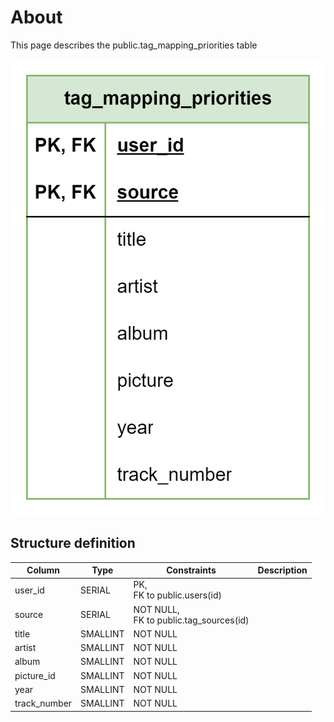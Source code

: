 # About  

This page describes the public.tag_mapping_priorities table  

![Alt text](tag_mapping_priorities.png)

## Structure definition  

| Column | Type | Constraints | Description |
| - | - | - | - |
| user_id | SERIAL | PK,<br/> FK to public.users(id) |
| source | SERIAL | NOT NULL,<br/> FK to public.tag_sources(id) |
| title | SMALLINT | NOT NULL |
| artist | SMALLINT | NOT NULL |
| album | SMALLINT | NOT NULL |
| picture_id | SMALLINT | NOT NULL |
| year | SMALLINT | NOT NULL |
| track_number | SMALLINT | NOT NULL |